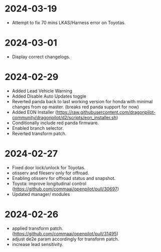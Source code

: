 2024-03-19
========================
* Attempt to fix 70 mins LKAS/Harness error on Toyotas.

2024-03-01
========================
* Display correct changelogs.


2024-02-29
========================
* Added Lead Vehicle Warning
* Added Disable Auto Updates toggle
* Reverted panda back to last working version for honda with minimal changes from op master. (breaks red panda support for now)
* Added EON Installer (https://raw.githubusercontent.com/dragonpilot-community/dragonpilot/d2/scripts/eon_installer.sh)
* Conditionally include red panda firmware.
* Enabled branch selector.
* Reverted transform patch.

2024-02-27
========================
* Fixed door lock/unlock for Toyotas.
* otisserv and fileserv only for offroad.
* Enabling otisserv for offroad status and snapshot.
* Toyota: improve longitudinal control (https://github.com/commaai/openpilot/pull/30697)
* Updated manager/ modules

2024-02-26
========================
* applied transform patch. (https://github.com/commaai/openpilot/pull/31495)
* adjust de2e param accordingly for transform patch.
* increase lead sensitivity.
